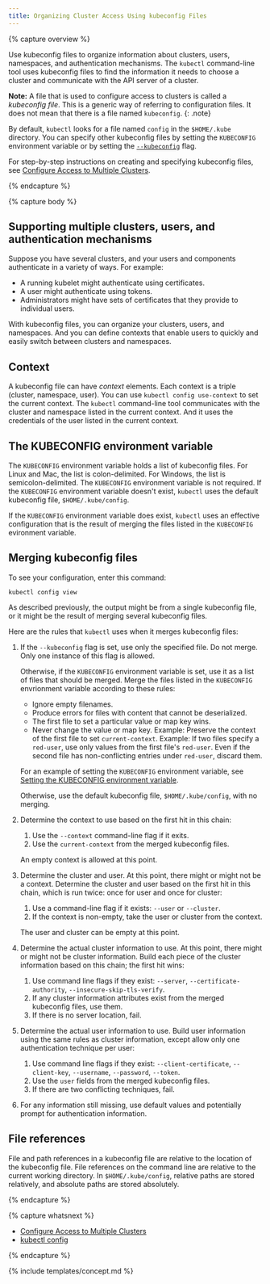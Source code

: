 ```yaml
---
title: Organizing Cluster Access Using kubeconfig Files
---
```


{% capture overview %}

Use kubeconfig files to organize information about clusters, users, namespaces, and
authentication mechanisms. The `kubectl` command-line tool uses kubeconfig files to
find the information it needs to choose a cluster and communicate with the API server
of a cluster.

**Note:** A file that is used to configure access to clusters is called
a *kubeconfig file*. This is a generic way of referring to configuration files.
It does not mean that there is a file named `kubeconfig`.
{: .note}

By default, `kubectl` looks for a file named `config` in the `$HOME/.kube` directory.
You can specify other kubeconfig files by setting the `KUBECONFIG` environment
variable or by setting the
[`--kubeconfig`](/docs/user-guide/kubectl/{{page.version}}/) flag.

For step-by-step instructions on creating and specifying kubeconfig files, see
[Configure Access to Multiple Clusters](/docs/tasks/access-application-cluster/configure-access-multiple-clusters).

{% endcapture %}


{% capture body %}

## Supporting multiple clusters, users, and authentication mechanisms

Suppose you have several clusters, and your users and components authenticate
in a variety of ways. For example:

- A running kubelet might authenticate using certificates.
- A user might authenticate using tokens.
- Administrators might have sets of certificates that they provide to individual users.

With kubeconfig files, you can organize your clusters, users, and namespaces.
And you can define contexts that enable users to quickly and easily switch between
clusters and namespaces.

## Context

A kubeconfig file can have *context* elements. Each context is a triple
(cluster, namespace, user). You can use `kubectl config use-context` to set
the current context. The `kubectl` command-line tool communicates with the
cluster and namespace listed in the current context. And it uses the
credentials of the user listed in the current context.

## The KUBECONFIG environment variable

The `KUBECONFIG` environment variable holds a list of kubeconfig files.
For Linux and Mac, the list is colon-delimited. For Windows, the list
is semicolon-delimited. The `KUBECONFIG` environment variable is not
required. If the `KUBECONFIG` environment variable doesn't exist,
`kubectl` uses the default kubeconfig file, `$HOME/.kube/config`.

If the `KUBECONFIG` environment variable does exist, `kubectl` uses
an effective configuration that is the result of merging the files
listed in the `KUBECONFIG` evironment variable.

## Merging kubeconfig files

To see your configuration, enter this command:

```shell
kubectl config view
```

As described previously, the output might be from a single kubeconfig file,
or it might be the result of merging several kubeconfig files.

Here are the rules that `kubectl` uses when it merges kubeconfig files:

1. If the `--kubeconfig` flag is set, use only the specified file. Do not merge.
   Only one instance of this flag is allowed.

   Otherwise, if the `KUBECONFIG` environment variable is set, use it as a
   list of files that should be merged.
   Merge the files listed in the `KUBECONFIG` envrionment variable
   according to these rules:

   * Ignore empty filenames.
   * Produce errors for files with content that cannot be deserialized.
   * The first file to set a particular value or map key wins.
   * Never change the value or map key.
     Example: Preserve the context of the first file to set `current-context`.
     Example: If two files specify a `red-user`, use only values from the first file's `red-user`.
     Even if the second file has non-conflicting entries under `red-user`, discard them.

   For an example of setting the `KUBECONFIG` environment variable, see
   [Setting the KUBECONFIG environment variable](/docs/tasks/access-application-cluster/configure-access-multiple-clusters/#set-the-kubeconfig-environment-variable).

   Otherwise, use the default kubeconfig file, `$HOME/.kube/config`, with no merging.

1. Determine the context to use based on the first hit in this chain:

    1. Use the `--context` command-line flag if it exits.
    1. Use the `current-context` from the merged kubeconfig files.

   An empty context is allowed at this point.

1. Determine the cluster and user. At this point, there might or might not be a context.
   Determine the cluster and user based on the first hit in this chain,
   which is run twice: once for user and once for cluster:

   1. Use a command-line flag if it exists: `--user` or `--cluster`.
   1. If the context is non-empty, take the user or cluster from the context.

   The user and cluster can be empty at this point.

1. Determine the actual cluster information to use. At this point, there might or
   might not be cluster information.
   Build each piece of the cluster information based on this chain; the first hit wins:

   1. Use command line flags if they exist: `--server`, `--certificate-authority`, `--insecure-skip-tls-verify`.
   1. If any cluster information attributes exist from the merged kubeconfig files, use them.
   1. If there is no server location, fail.

1. Determine the actual user information to use. Build user information using the same
   rules as cluster information, except allow only one authentication
   technique per user:

   1. Use command line flags if they exist: `--client-certificate`, `--client-key`, `--username`, `--password`, `--token`.
   1. Use the `user` fields from the merged kubeconfig files.
   1. If there are two conflicting techniques, fail.

1. For any information still missing, use default values and potentially
   prompt for authentication information.

## File references

File and path references in a kubeconfig file are relative to the location of the kubeconfig file.
File references on the command line are relative to the current working directory.
In `$HOME/.kube/config`, relative paths are stored relatively, and absolute paths
are stored absolutely.

{% endcapture %}


{% capture whatsnext %}

* [Configure Access to Multiple Clusters](/docs/tasks/access-application-cluster/configure-access-multiple-clusters/)
* [kubectl config](/docs/user-guide/kubectl/{{page.version}}/)

{% endcapture %}

{% include templates/concept.md %}

